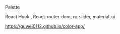 Palette

React Hook , React-router-dom, rc-slider, material-ui

https://guwei0112.github.io/color-app/
